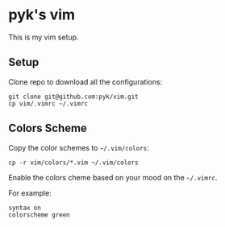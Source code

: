 # pyk's vim

This is my vim setup.

## Setup

Clone repo to download all the configurations:

    git clone git@github.com:pyk/vim.git
    cp vim/.vimrc ~/.vimrc


## Colors Scheme

Copy the color schemes to `~/.vim/colors`:

    cp -r vim/colors/*.vim ~/.vim/colors

Enable the colors cheme based on your mood on the `~/.vimrc`.

For example:
   
    syntax on
    colorscheme green


